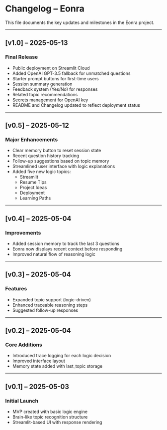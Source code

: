 # Changelog – Eonra

This file documents the key updates and milestones in the Eonra project.

---

## [v1.0] – 2025-05-13
### Final Release
- Public deployment on Streamlit Cloud
- Added OpenAI GPT-3.5 fallback for unmatched questions
- Starter prompt buttons for first-time users
- Session summary generation
- Feedback system (Yes/No) for responses
- Related topic recommendations
- Secrets management for OpenAI key
- README and Changelog updated to reflect deployment status

---

## [v0.5] – 2025-05-12
### Major Enhancements
- Clear memory button to reset session state
- Recent question history tracking
- Follow-up suggestions based on topic memory
- Streamlined user interface with logic explanations
- Added five new logic topics:
  - Streamlit
  - Resume Tips
  - Project Ideas
  - Deployment
  - Learning Paths

---

## [v0.4] – 2025-05-04
### Improvements
- Added session memory to track the last 3 questions
- Eonra now displays recent context before responding
- Improved natural flow of reasoning logic

---

## [v0.3] – 2025-05-04
### Features
- Expanded topic support (logic-driven)
- Enhanced traceable reasoning steps
- Suggested follow-up responses

---

## [v0.2] – 2025-05-04
### Core Additions
- Introduced trace logging for each logic decision
- Improved interface layout
- Memory state added with last_topic storage

---

## [v0.1] – 2025-05-03
### Initial Launch
- MVP created with basic logic engine
- Brain-like topic recognition structure
- Streamlit-based UI with response rendering
